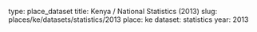 type: place_dataset
title: Kenya / National Statistics (2013)
slug: places/ke/datasets/statistics/2013
place: ke
dataset: statistics
year: 2013
